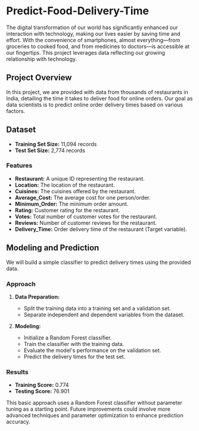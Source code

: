 # Predict-Food-Delivery-Time

The digital transformation of our world has significantly enhanced our interaction with technology, making our lives easier by saving time and effort. With the convenience of smartphones, almost everything—from groceries to cooked food, and from medicines to doctors—is accessible at our fingertips. This project leverages data reflecting our growing relationship with technology.

## Project Overview

In this project, we are provided with data from thousands of restaurants in India, detailing the time it takes to deliver food for online orders. Our goal as data scientists is to predict online order delivery times based on various factors.

## Dataset

- **Training Set Size:** 11,094 records
- **Test Set Size:** 2,774 records

### Features

- **Restaurant:** A unique ID representing the restaurant.
- **Location:** The location of the restaurant.
- **Cuisines:** The cuisines offered by the restaurant.
- **Average_Cost:** The average cost for one person/order.
- **Minimum_Order:** The minimum order amount.
- **Rating:** Customer rating for the restaurant.
- **Votes:** Total number of customer votes for the restaurant.
- **Reviews:** Number of customer reviews for the restaurant.
- **Delivery_Time:** Order delivery time of the restaurant (Target variable).

## Modeling and Prediction

We will build a simple classifier to predict delivery times using the provided data.

### Approach

1. **Data Preparation:**
   - Split the training data into a training set and a validation set.
   - Separate independent and dependent variables from the dataset.

2. **Modeling:**
   - Initialize a Random Forest classifier.
   - Train the classifier with the training data.
   - Evaluate the model's performance on the validation set.
   - Predict the delivery times for the test set.

### Results

- **Training Score:** 0.774
- **Testing Score:** 76.901

This basic approach uses a Random Forest classifier without parameter tuning as a starting point. Future improvements could involve more advanced techniques and parameter optimization to enhance prediction accuracy.
